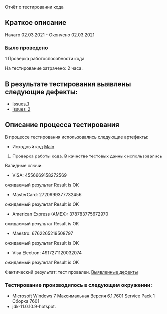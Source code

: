  Отчёт о тестировании кода

## Краткое описание

Начато 02.03.2021 - Окончено 02.03.2021


### Было проведено

1 Проверка работоспособности кода

На тестирование затрачено: 2 часа.

## <a id="bag"/> В результате тестирования выявлены следующие дефекты:

* [Issues_1](https://github.com/Sergei-Lychagin/jhomeworks_Z2/issues/1#issue-820817058)
* [Issues_2](https://github.com/Sergei-Lychagin/jhomeworks_Z2/issues/2#issue-820842340)

## Описание процесса тестирования

В процессе тестирования использовались следующие артефакты:

* Исходный код [Main](https://github.com/Sergei-Lychagin/jhomeworks_Z2/blob/master/src/com/company/Main.java)



1. Проверка работы кода.
В качестве тестовых данных использовались

Валидные ключи:
* VISA:
4556669158272569

ожидаемый результат Result is OK

* MasterCard:
2720999377732456

ожидаемый результат Result is OK

* American Express (AMEX):
378783775672970

ожидаемый результат Result is OK

* Maestro:
6762265219508797

ожидаемый результат Result is OK

* Visa Electron:
4917271120032074

ожидаемый результат Result is OK

Фактический результат: тест провален. 
[Выявленные дефекты](#bag)

### Тестирование производилось в следующем окружении:

* Microsoft Windows 7 Максимальная Версия 6.1.7601 Service Pack 1 Сборка 7601
* jdk-11.0.10.9-hotspot.